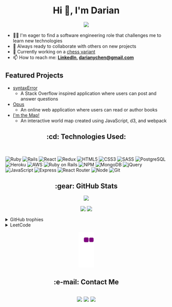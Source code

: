 <h1 align="center">Hi 👋, I'm Darian</h1>
<div align="center" > <img src="https://readme-typing-svg.demolab.com?font=Fira+Code&size=27&pause=1000&background=51FFB700&center=true&vCenter=true&lines=Full-Stack+Web+Developer" /> </div>

- 👨‍💻 I'm eager to find a software engineering role that challenges me to learn new technologies
- 🚀 Always ready to collaborate with others on new projects
- 🔭 Currently working on a [chess variant](https://darianchen.github.io/gothic-chess/)
- 📫 How to reach me:
**[LinkedIn](https://www.linkedin.com/in/darianchen), darianychen@gmail.com**

## Featured Projects

- [syntaxError](https://syntaxerror-fsapp.herokuapp.com/)
  - A Stack Overflow inspired application where users can post and answer questions
- [Opus](https://opus.onrender.com/)
  - An online web application where users can read or author books
- [I'm the Map!](https://darianchen.github.io/World-Map-Project/)
  - An interactive world map created using JavaScript, d3, and webpack

<h2 align="center">
:cd: Technologies Used:
 </h2>
<br/>

![Ruby](https://img.shields.io/badge/ruby-%23CC342D.svg?style=for-the-badge&logo=ruby&logoColor=white)
![Rails](https://img.shields.io/badge/rails-%23CC0000.svg?style=for-the-badge&logo=ruby-on-rails&logoColor=white)
![React](https://img.shields.io/badge/react-%2320232a.svg?style=for-the-badge&logo=react&logoColor=%2361DAFB)
![Redux](https://img.shields.io/badge/redux-%23593d88.svg?style=for-the-badge&logo=redux&logoColor=white)
![HTML5](https://img.shields.io/badge/html5-%23E34F26.svg?style=for-the-badge&logo=html5&logoColor=white)
![CSS3](https://img.shields.io/badge/css3-%231572B6.svg?style=for-the-badge&logo=css3&logoColor=white)
![SASS](https://img.shields.io/badge/SASS-hotpink.svg?style=for-the-badge&logo=SASS&logoColor=white)
![PostgreSQL](https://img.shields.io/badge/PostgreSQL-316192?style=for-the-badge&logo=postgresql&logoColor=white)
![Heroku](https://img.shields.io/badge/heroku-%23430098.svg?style=for-the-badge&logo=heroku&logoColor=white)
![AWS](https://img.shields.io/badge/AWS-%23FF9900.svg?style=for-the-badge&logo=amazon-aws&logoColor=white)
![Ruby on Rails](https://img.shields.io/badge/Ruby_on_Rails-CC0000?style=for-the-badge&logo=ruby-on-rails&logoColor=white)
![NPM](https://img.shields.io/badge/NPM-%23000000.svg?style=for-the-badge&logo=npm&logoColor=white)
![MongoDB](https://img.shields.io/badge/MongoDB-4EA94B?style=for-the-badge&logo=mongodb&logoColor=white)
![jQuery](https://img.shields.io/badge/jQuery-0769AD?style=for-the-badge&logo=jquery&logoColor=white)
![JavaScript](https://img.shields.io/badge/JavaScript-F7DF1E?style=for-the-badge&logo=javascript&logoColor=black)
![Express](https://img.shields.io/badge/Express.js-404D59?style=for-the-badge)
![React Router](https://img.shields.io/badge/React_Router-CA4245?style=for-the-badge&logo=react-router&logoColor=white)
![Node](https://img.shields.io/badge/Node.js-43853D?style=for-the-badge&logo=node.js&logoColor=white)
![Git](https://img.shields.io/badge/GIT-E44C30?style=for-the-badge&logo=git&logoColor=white)

<h2 align="center"> :gear: GitHub Stats </h2>
<p align="center"><img width="65%" src="https://github-readme-streak-stats.herokuapp.com?user=darianchen&theme=cobalt" /></p>
<p align="center"><img src="https://github-readme-stats.vercel.app/api?username=darianchen&theme=default"/>
  <img src="https://github-readme-stats.vercel.app/api/top-langs/?username=darianchen&layout=compact" />
</p>

<details><summary>GitHub trophies</summary>
<img src="https://github-profile-trophy.vercel.app/?username=darianchen&theme=juicyfresh&no-bg=true&rank=-C" />
</details>

<details><summary>LeetCode</summary>
<img src="https://leetcard.jacoblin.cool/darianchen?theme=light&font=Noto%20Serif%20Devanagari" />
</details>

<p align="center">
  <img src="https://github.com/darianchen/darianchen/blob/output/github-contribution-grid-snake.gif">
</p>

<h2 align="center"> :e-mail: Contact Me <h2>
<div align="center">
  <a href = "https://www.linkedin.com/in/darianchen/"><img src="https://img.shields.io/badge/linkedin-%230077B5.svg?style=for-the-badge&logo=linkedin&logoColor=white"/></a>
   <a href = "https://wellfound.com/u/darian-chen"><img src="https://img.shields.io/badge/AngelList-%23D4D4D4.svg?style=for-the-badge&logo=AngelList&logoColor=black"/></a>
 <a href = "mailto: darianychen@gmail.com"><img src="https://img.shields.io/badge/Microsoft_Outlook-0078D4?style=for-the-badge&logo=microsoft-outlook&logoColor=white"/> </a>
</div>
